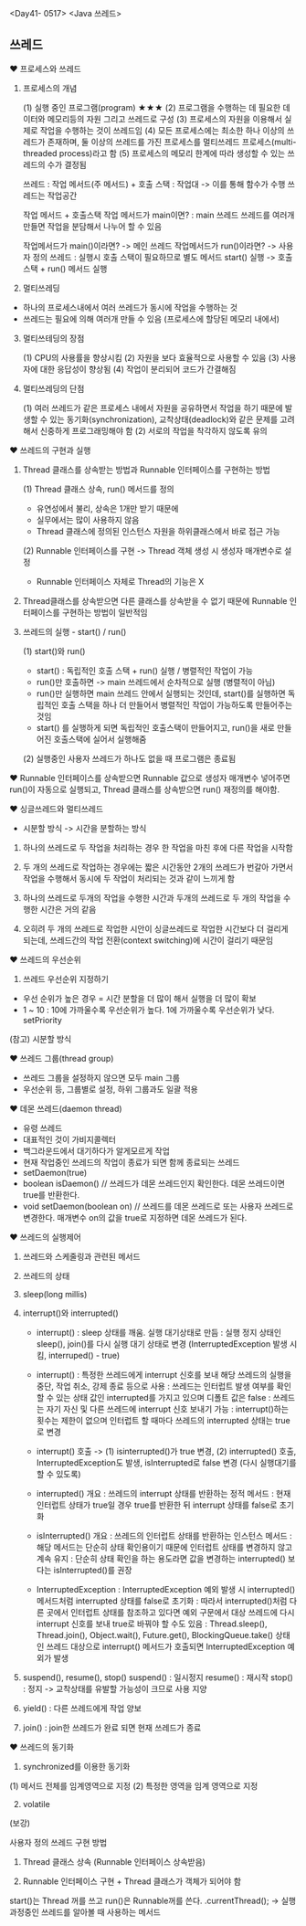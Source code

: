 <Day41- 0517>
<Java 쓰레드>

## 쓰레드

❤️ 프로세스와 쓰레드

1. 프로세스의 개념

   (1) 실행 중인 프로그램(program) ★★★
   (2) 프로그램을 수행하는 데 필요한 데이터와 메모리등의 자원 그리고 쓰레드로 구성
   (3) 프로세스의 자원을 이용해서 실제로 작업을 수행하는 것이 쓰레드임
   (4) 모든 프로세스에는 최소한 하나 이상의 쓰레드가 존재하며, 둘 이상의 쓰레드를 가진 프로세스를 멀티쓰레드 프로세스(multi-threaded process)라고 함
   (5) 프로세스의 메모리 한계에 따라 생성할 수 있는 쓰레드의 수가 결정됨

   쓰레드 : 작업 메서드(주 메서드) + 호출 스택 : 작업대 -> 이를 통해 함수가 수행
   쓰레드는 작업공간

   작업 메서드 + 호출스택
   작업 메서드가 main이면? : main 쓰레드
   쓰레드를 여러개 만들면 작업을 분담해서 나누어 할 수 있음

   작업메서드가 main()이라면? -> 메인 쓰레드
   작업메서드가 run()이라면? -> 사용자 정의 쓰레드 : 실행시 호출 스택이 필요하므로 별도 메서드 start() 실행 -> 호출스택 + run() 메서드 실행

2. 멀티쓰레딩

- 하나의 프로세스내에서 여러 쓰레드가 동시에 작업을 수행하는 것
- 쓰레드는 필요에 의해 여러개 만들 수 있음 (프로세스에 할당된 메모리 내에서)

3. 멀티쓰테딩의 장점

   (1) CPU의 사용률을 향상시킴
   (2) 자원을 보다 효율적으로 사용할 수 있음
   (3) 사용자에 대한 응답성이 향상됨
   (4) 작업이 분리되어 코드가 간결해짐

4. 멀티쓰레딩의 단점

   (1) 여러 쓰레드가 같은 프로세스 내에서 자원을 공유하면서 작업을 하기 때문에 발생할 수 있는 동기화(synchronization), 교착상태(deadlock)와 같은 문제를 고려해서 신중하게 프로그래밍해야 함
   (2) 서로의 작업을 착각하지 않도록 유의

❤️ 쓰레드의 구현과 실행

1. Thread 클래스를 상속받는 방법과 Runnable 인터페이스를 구현하는 방법

   (1) Thread 클래스 상속, run() 메서드를 정의

   - 유연성에서 불리, 상속은 1개만 받기 때문에
   - 실무에서는 많이 사용하지 않음
   - Thread 클래스에 정의된 인스턴스 자원을 하위클래스에서 바로 접근 가능

   (2) Runnable 인터페이스를 구현 -> Thread 객체 생성 시 생성자 매개변수로 설정

   - Runnable 인터페이스 자체로 Thread의 기능은 X

2. Thread클래스를 상속받으면 다른 클래스를 상속받을 수 없기 때문에 Runnable 인터페이스를 구현하는 방법이 일반적임

3. 쓰레드의 실행 - start() / run()

   (1) start()와 run()

   - start() : 독립적인 호출 스택 + run() 실행 / 병렬적인 작업이 가능
   - run()만 호출하면 -> main 쓰레드에서 순차적으로 실행 (병렬적이 아님)
   - run()만 실행하면 main 쓰레드 안에서 실행되는 것인데, start()를 실행하면 독립적인 호출 스택을 하나 더 만들어서 병렬적인 작업이 가능하도록 만들어주는 것임
   - start() 를 실행하게 되면 독립적인 호출스택이 만들어지고, run()을 새로 만들어진 호출스택에 실어서 실행해줌

   (2) 실행중인 사용자 쓰레드가 하나도 없을 때 프로그램은 종료됨

❤️ Runnable 인터페이스를 상속받으면 Runnable 값으로 생성자 매개변수 넣어주면 run()이 자동으로 실행되고, Thread 클래스를 상속받으면 run() 재정의를 해야함.

❤️ 싱글쓰레드와 멀티쓰레드

- 시분할 방식 -> 시간을 분할하는 방식

1. 하나의 쓰레드로 두 작업을 처리하는 경우 한 작업을 마친 후에 다른 작업을 시작함

2. 두 개의 쓰레드로 작업하는 경우에는 짧은 시간동안 2개의 쓰레드가 번갈아 가면서 작업을 수행해서 동시에 두 작업이 처리되는 것과 같이 느끼게 함

3. 하나의 쓰레드로 두개의 작업을 수행한 시간과 두개의 쓰레드로 두 개의 작업을 수행한 시간은 거의 같음

4. 오히려 두 개의 쓰레드로 작업한 시안이 싱글쓰레드로 작업한 시간보다 더 걸리게 되는데, 쓰레드간의 작업 전환(context switching)에 시간이 걸리기 때문임

❤️ 쓰레드의 우선순위

1. 쓰레드 우선순위 지정하기

- 우선 순위가 높은 경우 = 시간 분할을 더 많이 해서 실행을 더 많이 확보
- 1 ~ 10 : 10에 가까울수록 우선순위가 높다. 1에 가까울수록 우선순위가 낮다. setPriority

(참고)
시분할 방식

❤️ 쓰레드 그룹(thread group)

- 쓰레드 그룹을 설정하지 않으면 모두 main 그룹
- 우선순위 등, 그룹별로 설정, 하위 그룹과도 일괄 적용

❤️ 데몬 쓰레드(daemon thread)

- 유령 쓰레드
- 대표적인 것이 가비지콜렉터
- 백그라운드에서 대기하다가 알게모르게 작업
- 현재 작업중인 쓰레드의 작업이 종료가 되면 함께 종료되는 쓰레드
- setDaemon(true)
- boolean isDaemon()
  // 쓰레드가 데몬 쓰레드인지 확인한다. 데몬 쓰레드이면 true를 반환한다.
- void setDaemon(boolean on)
  // 쓰레드를 데몬 쓰레드로 또는 사용자 쓰레드로 변경한다. 매개변수 on의 값을 true로 지정하면 데몬 쓰레드가 된다.

❤️ 쓰레드의 실행제어

1. 쓰레드와 스케줄링과 관련된 메서드
2. 쓰레드의 상태
3. sleep(long millis)
4. interrupt()와 interrupted()

   - interrupt()
     : sleep 상태를 깨움. 실행 대기상태로 만듬
     : 실행 정지 상태인 sleep(), join()를 다시 실행 대기 상태로 변경 (InterruptedException 발생 시킴, interruped() - true)

   - interrupt()
     : 특정한 쓰레드에게 interrupt 신호를 보내 해당 쓰레드의 실행을 중단, 작업 취소, 강제 종료 등으로 사용
     : 쓰레드는 인터럽트 발생 여부를 확인할 수 있는 상태 값인 interrupted를 가지고 있으며 디폴트 값은 false
     : 쓰레드는 자기 자신 및 다른 쓰레드에 interrupt 신호 보내기 가능
     : interrupt()하는 횟수는 제한이 없으며 인터럽트 할 때마다 쓰레드의 interrupted 상태는 true로 변경

   - interrupt() 호출
     -> (1) isinterrupted()가 true 변경,
     (2) interrupted() 호출, InterruptedException도 발생, isInterrupted로 false 변경
     (다시 실행대기를 할 수 있도록)

   - interrupted() 개요
     : 쓰레드의 interrupt 상태를 반환하는 정적 메서드
     : 현재 인터럽트 상태가 true일 경우 true를 반환한 뒤 interrupt 상태를 false로 초기화

   - isInterrupted() 개요
     : 쓰레드의 인터럽트 상태를 반환하는 인스턴스 메서드
     : 해당 메서드는 단순히 상태 확인용이기 때문에 인터럽트 상태를 변경하지 않고 계속 유지
     : 단순히 상태 확인을 하는 용도라면 값을 변경하는 interrupted() 보다는 isInterrupted()를 권장

   - InterruptedException
     : InterruptedException 예외 발생 시 interrupted() 메서드처럼 interrupted 상태를 false로 초기화
     : 따라서 interrupted()처럼 다른 곳에서 인터럽트 상태를 참조하고 있다면 예외 구문에서 대상 쓰레드에 다시 interrupt 신호를 보내 true로 바꿔야 할 수도 있음
     : Thread.sleep(), Thread.join(), Object.wait(), Future.get(), BlockingQueue.take() 상태인 쓰레드 대상으로 interrupt() 메서드가 호출되면 InterruptedException 예외가 발생

5. suspend(), resume(), stop()
   suspend() : 일시정지
   resume() : 재시작
   stop() : 정지
   -> 교착상태를 유발할 가능성이 크므로 사용 지양
6. yield() : 다른 쓰레드에게 작업 양보
7. join() : join한 쓰레드가 완료 되면 현재 쓰레드가 종료

❤️ 쓰레드의 동기화

1. synchronized를 이용한 동기화

(1) 메서드 전체를 임계영역으로 지정
(2) 특정한 영역을 임계 영역으로 지정

2. volatile

(보강)

사용자 정의 쓰레드 구현 방법

1. Thread 클래스 상속 (Runnable 인터페이스 상속받음)

2. Runnable 인터페이스 구현 + Thread 클래스가 객체가 되어야 함

start()는 Thread 꺼를 쓰고 run()은 Runnable꺼를 쓴다.
.currentThread(); -> 실행과정중인 쓰레드를 알아볼 때 사용하는 메서드

